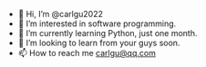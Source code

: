 - 👋 Hi, I’m @carlgu2022
- 👀 I’m interested in software programming.
- 🌱 I’m currently learning Python, just one month.
- 💞️ I’m looking to learn from your guys soon.
- 📫 How to reach me carlgu@qq.com

<!---
carlgu2022/carlgu2022 is a ✨ special ✨ repository because its `README.md` (this file) appears on your GitHub profile.
You can click the Preview link to take a look at your changes.
--->

